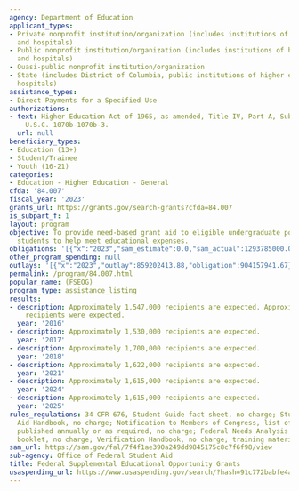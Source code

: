 ```yaml
---
agency: Department of Education
applicant_types:
- Private nonprofit institution/organization (includes institutions of higher education
  and hospitals)
- Public nonprofit institution/organization (includes institutions of higher education
  and hospitals)
- Quasi-public nonprofit institution/organization
- State (includes District of Columbia, public institutions of higher education and
  hospitals)
assistance_types:
- Direct Payments for a Specified Use
authorizations:
- text: Higher Education Act of 1965, as amended, Title IV, Part A, Subpart 3, 20
    U.S.C. 1070b-1070b-3.
  url: null
beneficiary_types:
- Education (13+)
- Student/Trainee
- Youth (16-21)
categories:
- Education - Higher Education - General
cfda: '84.007'
fiscal_year: '2023'
grants_url: https://grants.gov/search-grants?cfda=84.007
is_subpart_f: 1
layout: program
objective: To provide need-based grant aid to eligible undergraduate postsecondary
  students to help meet educational expenses.
obligations: '[{"x":"2023","sam_estimate":0.0,"sam_actual":1293785000.0,"usa_spending_actual":900711517.77},{"x":"2024","sam_estimate":0.0,"sam_actual":1293785000.0,"usa_spending_actual":897541248.29},{"x":"2025","sam_estimate":0.0,"sam_actual":1293785000.0,"usa_spending_actual":0.0}]'
other_program_spending: null
outlays: '[{"x":"2023","outlay":859202413.88,"obligation":904157941.67},{"x":"2024","outlay":205265929.48,"obligation":910483872.78},{"x":"2025","outlay":0.0,"obligation":0.0}]'
permalink: /program/84.007.html
popular_name: (FSEOG)
program_type: assistance_listing
results:
- description: Approximately 1,547,000 recipients are expected. Approximately 1,530,000
    recipients were expected.
  year: '2016'
- description: Approximately 1,530,000 recipients are expected.
  year: '2017'
- description: Approximately 1,700,000 recipients are expected.
  year: '2018'
- description: Approximately 1,622,000 recipients are expected.
  year: '2021'
- description: Approximately 1,615,000 recipients are expected.
  year: '2024'
- description: Approximately 1,615,000 recipients are expected.
  year: '2025'
rules_regulations: 34 CFR 676, Student Guide fact sheet, no charge; Student Financial
  Aid Handbook, no charge; Notification to Members of Congress, list of grantees,
  published annually or as required, no charge; Federal Needs Analysis Methodology
  booklet, no charge; Verification Handbook, no charge; training materials, no charge.
sam_url: https://sam.gov/fal/7f4f1ae390a249dd9845175c8c7f6f98/view
sub-agency: Office of Federal Student Aid
title: Federal Supplemental Educational Opportunity Grants
usaspending_url: https://www.usaspending.gov/search/?hash=91c772babfe4ada1cb6ef2951f7fdda8
---
```

